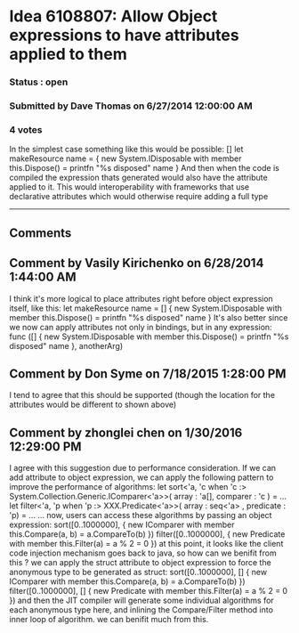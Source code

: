 # Idea 6108807: Allow Object expressions to have attributes applied to them #

### Status : open

### Submitted by Dave Thomas on 6/27/2014 12:00:00 AM

### 4 votes

In the simplest case something like this would be possible:
[<MyAttribute>]
let makeResource name =
{ new System.IDisposable
with member this.Dispose() = printfn "%s disposed" name }
And then when the code is compiled the expression thats generated would also have the attribute applied to it.
This would interoperability with frameworks that use declarative attributes which would otherwise require adding a full type


------------------------
## Comments


## Comment by Vasily Kirichenko on 6/28/2014 1:44:00 AM
I think it's more logical to place attributes right before object expression itself, like this:
let makeResource name =
[<MyAttribute>]
{ new System.IDisposable with
member this.Dispose() = printfn "%s disposed" name }
It's also better since we now can apply attributes not only in bindings, but in any expression:
func ([<MyAttribute>]
{ new System.IDisposable with
member this.Dispose() = printfn "%s disposed" name },
anotherArg)


## Comment by Don Syme on 7/18/2015 1:28:00 PM
I tend to agree that this should be supported (though the location for the attributes would be different to shown above)


## Comment by zhonglei chen on 1/30/2016 12:29:00 PM
I agree with this suggestion due to performance consideration.
If we can add attribute to object expression, we can apply the following pattern to improve the performance of algorithms:
let sort<'a, 'c when 'c :> System.Collection.Generic.IComparer<'a>>( array : 'a[], comparer : 'c ) = ...
let filter<'a, 'p when 'p :> XXX.Predicate<'a>>( array : seq<'a> , predicate : 'p) = ...
...
now, users can access these algorithms by passing an object expression:
sort([0..1000000], { new IComparer<int> with member this.Compare(a, b) = a.CompareTo(b) })
filter([0..1000000], { new Predicate with member this.Filter(a) = a % 2 = 0 })
at this point, it looks like the client code injection mechanism goes back to java, so how can we benifit from this ?
we can apply the struct attribute to object expression to force the anonymous type to be generated as struct:
sort([0..1000000], [<Struct>] { new IComparer<int> with member this.Compare(a, b) = a.CompareTo(b) })
filter([0..1000000], [<Struct>] { new Predicate with member this.Filter(a) = a % 2 = 0 })
and then the JIT compiler will generate some individual algorithms for each anonymous type here, and inlining the Compare/Filter method into inner loop of algorithm.
we can benifit much from this.

